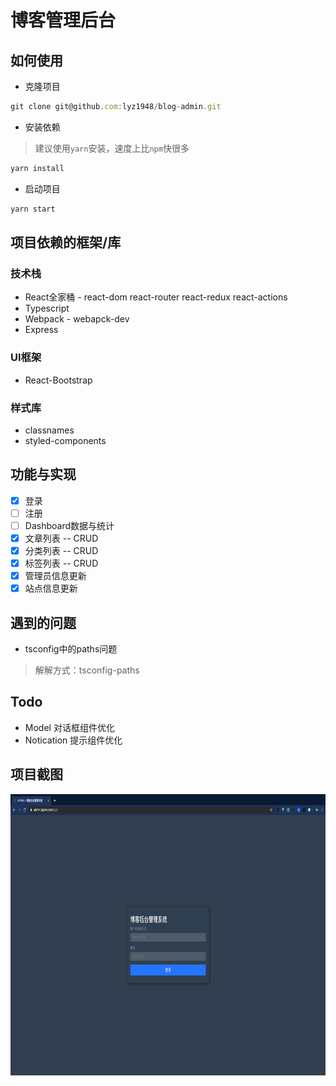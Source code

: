 # 博客管理后台

## 如何使用

* 克隆项目

```js
git clone git@github.com:lyz1948/blog-admin.git
```

* 安装依赖

> 建议使用`yarn`安装，速度上比`npm`快很多

```js
yarn install
```

* 启动项目

```js
yarn start
```

## 项目依赖的框架/库

### 技术栈

* React全家桶 - react-dom react-router react-redux react-actions
* Typescript
* Webpack - webapck-dev
* Express

### UI框架

* React-Bootstrap

### 样式库

* classnames
* styled-components

## 功能与实现

* [x] 登录
* [ ] 注册
* [ ] Dashboard数据与统计
* [x] 文章列表 -- CRUD
* [x] 分类列表 -- CRUD
* [x] 标签列表 -- CRUD
* [x] 管理员信息更新
* [x] 站点信息更新

## 遇到的问题

* tsconfig中的paths问题

> 解解方式：tsconfig-paths

## Todo

* Model 对话框组件优化
* Notication 提示组件优化

## 项目截图

<img src="https://github.com/lyz1948/blog-admin/blob/master/screenshots/login.png" width="800" height="450"/>